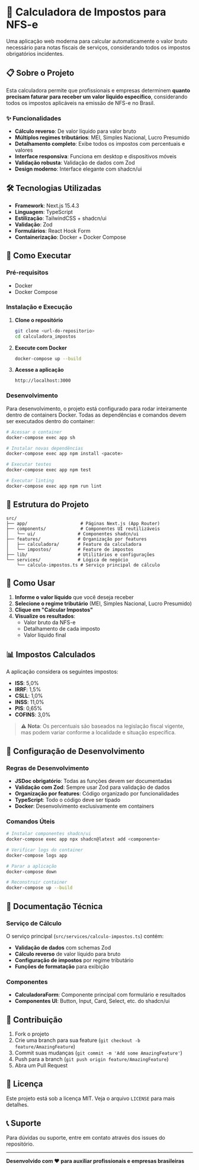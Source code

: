 # 🧮 Calculadora de Impostos para NFS-e

Uma aplicação web moderna para calcular automaticamente o valor bruto necessário para notas fiscais de serviços, considerando todos os impostos obrigatórios incidentes.

## 📋 Sobre o Projeto

Esta calculadora permite que profissionais e empresas determinem **quanto precisam faturar para receber um valor líquido específico**, considerando todos os impostos aplicáveis na emissão de NFS-e no Brasil.

### ✨ Funcionalidades

- **Cálculo reverso**: De valor líquido para valor bruto
- **Múltiplos regimes tributários**: MEI, Simples Nacional, Lucro Presumido
- **Detalhamento completo**: Exibe todos os impostos com percentuais e valores
- **Interface responsiva**: Funciona em desktop e dispositivos móveis
- **Validação robusta**: Validação de dados com Zod
- **Design moderno**: Interface elegante com shadcn/ui

## 🛠️ Tecnologias Utilizadas

- **Framework**: Next.js 15.4.3
- **Linguagem**: TypeScript
- **Estilização**: TailwindCSS + shadcn/ui
- **Validação**: Zod
- **Formulários**: React Hook Form
- **Containerização**: Docker + Docker Compose

## 🚀 Como Executar

### Pré-requisitos

- Docker
- Docker Compose

### Instalação e Execução

1. **Clone o repositório**
   ```bash
   git clone <url-do-repositorio>
   cd calculadora_impostos
   ```

2. **Execute com Docker**
   ```bash
   docker-compose up --build
   ```

3. **Acesse a aplicação**
   ```
   http://localhost:3000
   ```

### Desenvolvimento

Para desenvolvimento, o projeto está configurado para rodar inteiramente dentro de containers Docker. Todas as dependências e comandos devem ser executados dentro do container:

```bash
# Acessar o container
docker-compose exec app sh

# Instalar novas dependências
docker-compose exec app npm install <pacote>

# Executar testes
docker-compose exec app npm test

# Executar linting
docker-compose exec app npm run lint
```

## 📁 Estrutura do Projeto

```
src/
├── app/                    # Páginas Next.js (App Router)
├── components/             # Componentes UI reutilizáveis
│   └── ui/                # Componentes shadcn/ui
├── features/              # Organização por features
│   ├── calculadora/       # Feature da calculadora
│   └── impostos/          # Feature de impostos
├── lib/                   # Utilitários e configurações
└── services/              # Lógica de negócio
    └── calculo-impostos.ts # Serviço principal de cálculo
```

## 🧮 Como Usar

1. **Informe o valor líquido** que você deseja receber
2. **Selecione o regime tributário** (MEI, Simples Nacional, Lucro Presumido)
3. **Clique em "Calcular Impostos"**
4. **Visualize os resultados**:
   - Valor bruto da NFS-e
   - Detalhamento de cada imposto
   - Valor líquido final

## 📊 Impostos Calculados

A aplicação considera os seguintes impostos:

- **ISS**: 5,0%
- **IRRF**: 1,5%
- **CSLL**: 1,0%
- **INSS**: 11,0%
- **PIS**: 0,65%
- **COFINS**: 3,0%

> ⚠️ **Nota**: Os percentuais são baseados na legislação fiscal vigente, mas podem variar conforme a localidade e situação específica.

## 🔧 Configuração de Desenvolvimento

### Regras de Desenvolvimento

- **JSDoc obrigatório**: Todas as funções devem ser documentadas
- **Validação com Zod**: Sempre usar Zod para validação de dados
- **Organização por features**: Código organizado por funcionalidades
- **TypeScript**: Todo o código deve ser tipado
- **Docker**: Desenvolvimento exclusivamente em containers

### Comandos Úteis

```bash
# Instalar componentes shadcn/ui
docker-compose exec app npx shadcn@latest add <componente>

# Verificar logs do container
docker-compose logs app

# Parar a aplicação
docker-compose down

# Reconstruir container
docker-compose up --build
```

## 📝 Documentação Técnica

### Serviço de Cálculo

O serviço principal (`src/services/calculo-impostos.ts`) contém:

- **Validação de dados** com schemas Zod
- **Cálculo reverso** de valor líquido para bruto
- **Configuração de impostos** por regime tributário
- **Funções de formatação** para exibição

### Componentes

- **CalculadoraForm**: Componente principal com formulário e resultados
- **Componentes UI**: Button, Input, Card, Select, etc. do shadcn/ui

## 🤝 Contribuição

1. Fork o projeto
2. Crie uma branch para sua feature (`git checkout -b feature/AmazingFeature`)
3. Commit suas mudanças (`git commit -m 'Add some AmazingFeature'`)
4. Push para a branch (`git push origin feature/AmazingFeature`)
5. Abra um Pull Request

## 📄 Licença

Este projeto está sob a licença MIT. Veja o arquivo `LICENSE` para mais detalhes.

## 📞 Suporte

Para dúvidas ou suporte, entre em contato através dos issues do repositório.

---

**Desenvolvido com ❤️ para auxiliar profissionais e empresas brasileiras**
